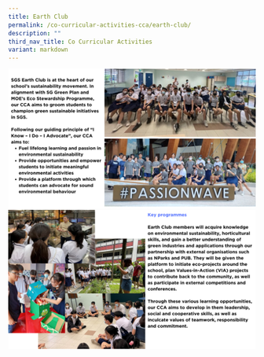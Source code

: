 ```yaml
---
title: Earth Club
permalink: /co-curricular-activities-cca/earth-club/
description: ""
third_nav_title: Co Curricular Activities
variant: markdown
---
```

![](/images/ccaearth2024__1_.png)
![](/images/ccaearth2024__2_.png)